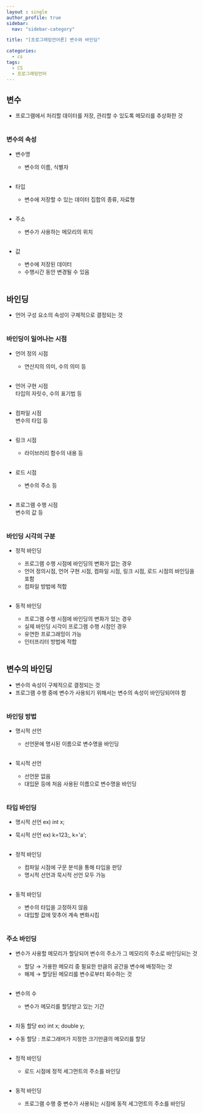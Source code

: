 ```yaml
---
layout : single
author_profile: true
sidebar: 
  nav: "sidebar-category"

title: "[프로그래밍언어론] 변수와 바인딩"

categories:
  - cs
tags:
  - CS
  - 프로그래밍언어
---
```


## 변수

- 프로그램에서 처리할 데이터를 저장, 관리할 수 있도록 메모리를 추상화한 것<br><br>

### 변수의 속성
- 변수명<br>
	- 변수의 이름, 식별자<br><br>

- 타입<br>
	- 변수에 저장할 수 있는 데이터 집합의 종류, 자료형<br><br>

- 주소<br>
	- 변수가 사용하는 메모리의 위치<br><br>

- 값<br>
	- 변수에 저장된 데이터<br>
	- 수행시간 동안 변경될 수 있음<br><br>

## 바인딩

- 언어 구성 요소의 속성이 구체적으로 결정되는 것<br><br>

### 바인딩이 일어나는 시점
- 언어 정의 시점<br>
	- 연산지의 의미, 수의 의미 등<br><br>

- 언어 구현 시점<br>
	 타입의 자릿수, 수의 표기법 등<br><br>

- 컴파일 시점<br>
	변수의 타입 등<br><br>

- 링크 시점<br>
	- 라이브러리 함수의 내용 등<br><br>

- 로드 시점<br>
	- 변수의 주소 등<br><br>

- 프로그램 수행 시점<br>
	 변수의 값 등<br><br>

### 바인딩 시각의 구분
- 정적 바인딩<br>
	- 프로그램 수행 시점에 바인딩의 변화가 없는 경우<br>
	- 언어 정의시점, 언어 구현 시점, 컴파일 시점, 링크 시점, 로드 시점의 바인딩을 포함<br>
	- 컴파일 방법에 적합<br><br>

- 동적 바인딩<br>
	- 프로그램 수행 시점에 바인딩의 변화가 있는 경우<br>
	- 실제 바인딩 시각이 프로그램 수행 시점인 경우<br>
	- 유연한 프로그래밍이 가능<br>
	- 인터프리터 방법에 적합<br><br>

## 변수의 바인딩
- 변수의 속성이 구체적으로 결정되는 것<br>
- 프로그램 수행 중에 변수가 사용되기 위해서는 변수의 속성이 바인딩되어야 함<br><br>

### 바인딩 방법
- 명시적 선언<br>
	- 선언문에 명시된 이름으로 변수명을 바인딩<br><br>

- 묵시적 선언<br>
	- 선언문 없음<br>
	- 대입문 등에 처음 사용된 이름으로 변수명을 바인딩<br><br>

### 타입 바인딩
- 명시적 선언 ex) int x;<br>
- 묵시적 선언 ex) k=123;, k='a';<br><br>

- 정적 바인딩<br>
	- 컴파일 시점에 구문 분석을 통해 타입을 판당<br>
	- 명시적 선언과 묵시적 선언 모두 가능  <br><br>

- 동적 바인딩<br>
	- 변수의 타입을 고정하지 않음<br>
	- 대입할 값에 맞추어 계속 변화시킴<br><br>

### 주소 바인딩
- 변수가 사용할 메모리가 할당되어 변수의 주소가 그 메모리의 주소로 바인딩되는 것<br>
	- 할당 → 가용한 메모리 중 필요한 만큼의 공간을 변수에 배정하는 것<br>
	- 해제 → 할당된 메모리를 변수로부터 회수하는 것<br><br>
- 변수의 수<br>
	- 변수가 메모리를 할당받고 있는 기간<br><br>

- 자동 할당 ex) int x; double y;<br>
- 수동 할당 : 프로그래머가 지정한 크기만큼의 메모리를 할당<br><br>

- 정적 바인딩<br>
	- 로드 시점에 정적 세그먼트의 주소를 바인딩<br><br>

- 동적 바인딩<br>
	- 프로그램 수행 중 변수가 사용되는 시점에 동적 세그먼트의 주소를 바인딩<br><br>


